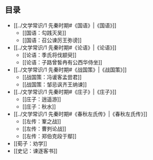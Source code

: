 ## 目录

- [[../文学常识/1 先秦时期#《国语》|《国语》]]
  - [[国语：勾践灭吴]]
  - [[国语：召公谏厉王弥谤]]
- [[../文学常识/1 先秦时期#《论语》|《论语》]]
  - [[论语：季氏将伐颛臾]]
  - [[论语：子路曾皙冉有公西华侍坐]]
- [[../文学常识/1 先秦时期#《战国策》|《战国策》]]
  - [[战国策：冯谖客孟尝君]]
  - [[战国策：邹忌讽齐王纳谏]]
- [[../文学常识/1 先秦时期#《庄子》|《庄子》]]
  - [[庄子：逍遥游]]
  - [[庄子：秋水]]
- [[../文学常识/1 先秦时期#《春秋左氏传》|《春秋左氏传》]]
  - [[左传：鞌之战]]
  - [[左传：曹刿论战]]
  - [[左传：郑伯克段于鄢]]
- [[荀子：劝学]]
- [[史记：谏逐客书]]